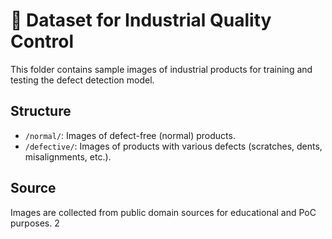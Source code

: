 # 📁 Dataset for Industrial Quality Control

This folder contains sample images of industrial products for training and testing the defect detection model.

## Structure
- `/normal/`: Images of defect-free (normal) products.
- `/defective/`: Images of products with various defects (scratches, dents, misalignments, etc.).

## Source
Images are collected from public domain sources for educational and PoC purposes.
2
